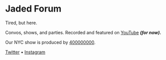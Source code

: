 # Jaded Forum

Tired, but here.

Convos, shows, and parties. Recorded and featured on [YouTube](https://www.youtube.com/channel/UCBIvNddUf7Nwx7BEpWKYBhQ) _**(for now).**_

Our NYC show is produced by [400000000](https://400000000.co/).

[Twitter](https://twitter.com/JadedForum) • [Instagram](https://instagram.com/jadedforum)
